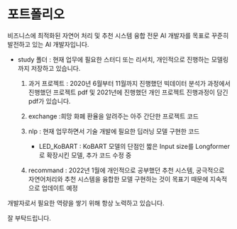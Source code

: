 # 포트폴리오

비즈니스에 최적화된 자연어 처리 및 추천 시스템 융합 전문 AI 개발자를 목표로 꾸준히 발전하고 있는 AI 개발자입니다.


* study 폴더 : 현재 업무에 필요한 스터디 또는 리서치, 개인적으로 진행하는 모델링까지 저장하고 있습니다.
    
    1. 과거 프로젝트 : 2020년 6월부터 11월까지 진행했던 빅데이터 분석가 과정에서 진행했던 프로젝트 pdf 및 2021년에 진행했던 개인 프로젝트 진행과정이 담긴 pdf가 있습니다.
    
    2. exchange :희망 화폐 환율을 알려주는 아주 간단한 프로젝트 코드
    
    3. nlp : 현재 업무하면서 기술 개발에 필요한 딥러닝 모델 구현한 코드
        - LED_KoBART : KoBART 모델의 단점인 짧은 Input size를 Longformer로 확장시킨 모델, 추가 코드 수정 중

    4. recommand : 2022년 1월에 개인적으로 공부했던 추천 시스템, 궁극적으로 자연어처리와 추천 시스템을 융합한 모델 구현하는 것이 목표기 때문에 지속적으로 업데이트 예정


개발자로서 필요한 역량을 쌓기 위해 항상 노력하고 있습니다.

잘 부탁드립니다.
